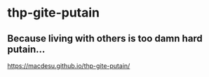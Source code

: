 # thp-gite-putain

## Because living with others is too damn hard putain...

https://macdesu.github.io/thp-gite-putain/
